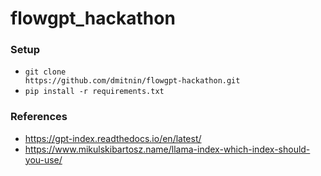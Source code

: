 # flowgpt_hackathon

### Setup
* <code>git clone ht<span>tps://</span>github.com/dmitnin/flowgpt-hackathon.git</code>
* <code>pip install -r requirements.txt</code>

### References
* https://gpt-index.readthedocs.io/en/latest/
* https://www.mikulskibartosz.name/llama-index-which-index-should-you-use/